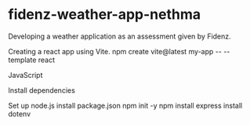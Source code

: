 # fidenz-weather-app-nethma
Developing a weather application as an assessment given by Fidenz.

Creating a react app using Vite.
npm create vite@latest my-app -- --template react

JavaScript

Install dependencies


Set up node.js
install package.json npm init -y
npm install express
install dotenv